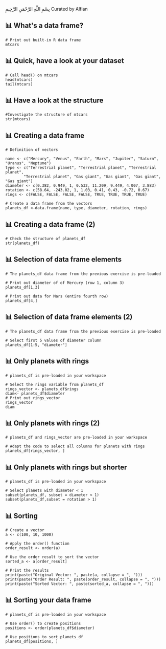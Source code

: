 بِسْمِ اللَّهِ الرَّحْمَنِ الرَّحِيمِ
Curated by Alfian

## 📊 What's a data frame? ##
    # Print out built-in R data frame
    mtcars 

## 📊 Quick, have a look at your dataset ##
    # Call head() on mtcars
    head(mtcars)
    tail(mtcars)

## 📊 Have a look at the structure ##
    #Investigate the structure of mtcars
    str(mtcars)

## 📊 Creating a data frame ##
    # Definition of vectors

    name <- c("Mercury", "Venus", "Earth", "Mars", "Jupiter", "Saturn", "Uranus", "Neptune")
    type <- c("Terrestrial planet", "Terrestrial planet", "Terrestrial planet", 
            "Terrestrial planet", "Gas giant", "Gas giant", "Gas giant", "Gas giant")
    diameter <- c(0.382, 0.949, 1, 0.532, 11.209, 9.449, 4.007, 3.883)
    rotation <- c(58.64, -243.02, 1, 1.03, 0.41, 0.43, -0.72, 0.67)
    rings <- c(FALSE, FALSE, FALSE, FALSE, TRUE, TRUE, TRUE, TRUE)

    # Create a data frame from the vectors
    planets_df <-data.frame(name, type, diameter, rotation, rings)

## 📊 Creating a data frame (2) ##
    # Check the structure of planets_df
    str(planets_df)

## 📊 Selection of data frame elements ##
    # The planets_df data frame from the previous exercise is pre-loaded

    # Print out diameter of of Mercury (row 1, column 3)
    planets_df[1,3]

    # Print out data for Mars (entire fourth row)
    planets_df[4,]

## 📊 Selection of data frame elements (2) ##
    # The planets_df data frame from the previous exercise is pre-loaded

    # Select first 5 values of diameter column
    planets_df[1:5, "diameter"]

## 📊 Only planets with rings ##
    # planets_df is pre-loaded in your workspace

    # Select the rings variable from planets_df
    rings_vector <- planets_df$rings 
    diam<- planets_df$diameter  
    # Print out rings_vector
    rings_vector
    diam

## 📊 Only planets with rings (2) ##
    # planets_df and rings_vector are pre-loaded in your workspace

    # Adapt the code to select all columns for planets with rings
    planets_df[rings_vector, ]

## 📊 Only planets with rings but shorter ##
    # planets_df is pre-loaded in your workspace

    # Select planets with diameter < 1
    subset(planets_df, subset = diameter < 1)
    subset(planets_df,subset = rotation > 1)

## 📊 Sorting ##
    # Create a vector
    a <- c(100, 10, 1000)

    # Apply the order() function
    order_result <- order(a)

    # Use the order result to sort the vector
    sorted_a <- a[order_result]

    # Print the results
    print(paste("Original Vector: ", paste(a, collapse = ", ")))
    print(paste("Order Result: ", paste(order_result, collapse = ", ")))
    print(paste("Sorted Vector: ", paste(sorted_a, collapse = ", ")))

## 📊 Sorting your data frame ##
    # planets_df is pre-loaded in your workspace

    # Use order() to create positions
    positions <- order(planets_df$diameter)

    # Use positions to sort planets_df
    planets_df[positions, ]